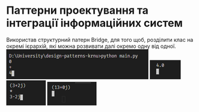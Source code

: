 # Паттерни проектування та інтеграції інформаційних систем
Використав структурний патерн Bridge, для того щоб, розділити клас на окремі ієрархій, які можна розвивати далі окремо одну від одної.
![](docs/screen_1.png)
![](docs/screen_2.png)
![](docs/screen_3.png)
![](docs/screen_4.png)
